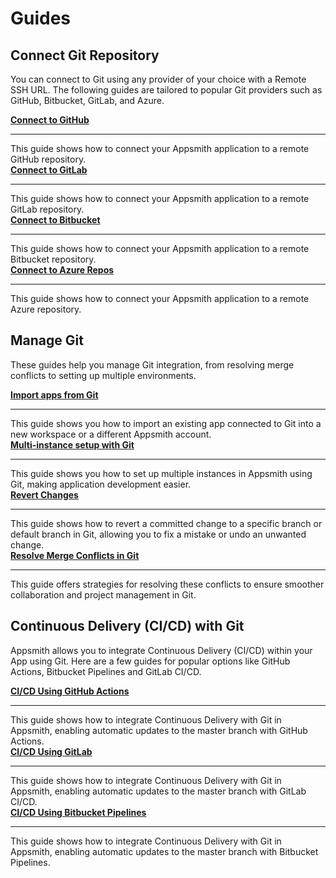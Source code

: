 # Guides


## Connect Git Repository

You can connect to Git using any provider of your choice with a Remote SSH URL. The following guides are tailored to popular Git providers such as GitHub, Bitbucket, GitLab, and Azure.

<div className="containerGridSampleApp">
<div className="containerColumnSampleApp columnGrid column-one">
        <div className="containerCol">
            <a href="/advanced-concepts/version-control-with-git/guides/setup-github"><strong>Connect to GitHub</strong></a>
        </div> <hr/>
        <div className="containerDescription">This guide shows how to connect your Appsmith application to a remote GitHub repository.</div>
        <div className="containerTutorialLink"></div>
    </div>
<div className="containerColumnSampleApp columnGrid column-two">
<div className="containerCol">
            <a href="/advanced-concepts/version-control-with-git/guides/setup-gitlab"><strong>Connect to GitLab</strong></a>
        </div> <hr/>
        <div className="containerDescription">This guide shows how to connect your Appsmith application to a remote GitLab repository.</div>
</div>
</div>

<div className="containerGridSampleApp">
<div className="containerColumnSampleApp columnGrid column-one">
        <div className="containerCol">
            <a href="/advanced-concepts/version-control-with-git/guides/setup-bitbucket"><strong>Connect to Bitbucket</strong></a>
        </div> <hr/>
        <div className="containerDescription">This guide shows how to connect your Appsmith application to a remote Bitbucket repository.</div>
        <div className="containerTutorialLink"></div>
    </div>
<div className="containerColumnSampleApp columnGrid column-two">
<div className="containerCol">
            <a href="/advanced-concepts/version-control-with-git/guides/setup-azure"><strong>Connect to Azure Repos</strong></a>
        </div> <hr/>
        <div className="containerDescription">This guide shows how to connect your Appsmith application to a remote Azure repository.</div>
</div>
</div>

## Manage Git

These guides help you manage Git integration, from resolving merge conflicts to setting up multiple environments.


<div className="containerGridSampleApp">
<div className="containerColumnSampleApp columnGrid column-one">
        <div className="containerCol">
            <a href="/advanced-concepts/version-control-with-git/import-from-repository"><strong>Import apps from Git</strong></a>
        </div> <hr/>
        <div className="containerDescription">This guide shows you how to import an existing app connected to Git into a new workspace or a different Appsmith account.</div>
        <div className="containerTutorialLink"></div>
    </div>
<div className="containerColumnSampleApp columnGrid column-two">
<div className="containerCol">
            <a href="/advanced-concepts/version-control-with-git/environments-with-git"><strong>Multi-instance setup with Git</strong></a>
        </div> <hr/>
        <div className="containerDescription">This guide shows you how to set up multiple instances in Appsmith using Git, making application development easier.</div>
</div>
</div>

<div className="containerGridSampleApp">
<div className="containerColumnSampleApp columnGrid column-one">
        <div className="containerCol">
            <a href="/advanced-concepts/version-control-with-git/revert-changes"><strong>Revert Changes</strong></a>
        </div> <hr/>
        <div className="containerDescription">This guide shows how to revert a committed change to a specific branch or default branch in Git, allowing you to fix a mistake or undo an unwanted change.</div>
        <div className="containerTutorialLink"></div>
    </div>
<div className="containerColumnSampleApp columnGrid column-two">
<div className="containerCol">
            <a href="/advanced-concepts/version-control-with-git/commit-and-push"><strong>Resolve Merge Conflicts in Git</strong></a>
        </div> <hr/>
        <div className="containerDescription">This guide offers strategies for resolving these conflicts to ensure smoother collaboration and project management in Git. </div>
</div>
</div>

## Continuous Delivery (CI/CD) with Git

Appsmith allows you to integrate Continuous Delivery (CI/CD) within your App using Git. Here are a few guides for popular options like GitHub Actions, Bitbucket Pipelines and GitLab CI/CD.

<div className="containerGridSampleApp">
<div className="containerColumnSampleApp columnGrid column-one">
        <div className="containerCol">
            <a href="/advanced-concepts/version-control-with-git/cd-with-github-actions"><strong>CI/CD Using GitHub Actions</strong></a>
        </div> <hr/>
        <div className="containerDescription">This guide shows how to integrate Continuous Delivery with Git in Appsmith, enabling automatic updates to the master branch with GitHub Actions.</div>
        <div className="containerTutorialLink"></div>
    </div>
<div className="containerColumnSampleApp columnGrid column-two">
<div className="containerCol">
            <a href="/advanced-concepts/version-control-with-git/cd-with-gitlab"><strong>CI/CD Using GitLab</strong></a>
        </div> <hr/>
        <div className="containerDescription">This guide shows how to integrate Continuous Delivery with Git in Appsmith, enabling automatic updates to the master branch with GitLab CI/CD.</div>
</div>
</div>

<div className="containerGridSampleApp">
    <div className="containerColumnSampleApp columnGrid column-one">
        <div className="containerCol">
           <a href="/advanced-concepts/version-control-with-git/cd-with-bitbucket"><strong>CI/CD Using Bitbucket Pipelines</strong></a>
        </div><hr/>
        <div className="containerDescription">This guide shows how to integrate Continuous Delivery with Git in Appsmith, enabling automatic updates to the master branch with Bitbucket Pipelines.</div>
    </div>
    <div className="columnGrid column-two" style={{margin: "10px"}}>
   </div>
</div>